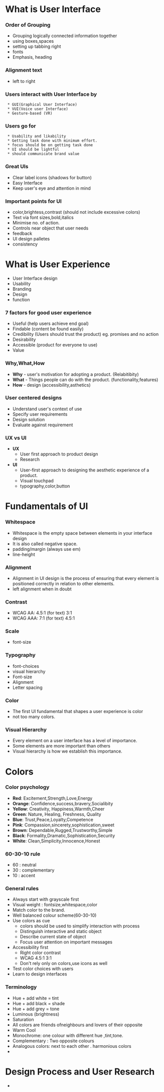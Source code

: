 # What is User Interface
### Order of Grouping
  * Grouping logically connected information together
  * using boxes,spaces
  * setting up tabbing right
  * fonts
  * Emphasis, heading
### Alignment text
  * left to right

### Users interact with User Interface by
     * GUI(Graphical User Interface)
     * VUI(Voice user Interface)
     * Gesture-based (VR)
### Users go for
     * Usability and likability
     * Getting task done with minimum effort.
     * focus should be on getting task done
     * UI should be lightful
     * should communicate brand value
 ### Great UIs
   * Clear label icons (shadows for button)
   * Easy Interface 
   * Keep user's eye and attention in mind

### Important points for UI
   * color,brightess,contrast (should not include excessive colors)
   * Text via font sizes,bold,italics
   * Minimise no. of action.
   * Controls near object that user needs
   * feedback
   * UI design palletes
   * consistency

# What is User Experience
   * User Interface design
   * Usability
   * Branding
   * Design
   * function
 
### 7 factors for good user experience
   * Useful (help users achieve end goal)
   * Findable (content be found easily)
   * Credibility (Users should trust the product) eg. promises and no action
   * Desirability
   * Accessible (product for everyone to use)
   * Value

### Why,What,How
   * **Why** - user's motivation for adopting a product. (Relabitibity)
   * **What** - Things people can do with the product. (functionality,features)
   * **How** - design (accessibility,asthetics)
   
### User centered designs
   * Understand user's context of use
   * Specify user requirements
   * Design solution
   * Evaluate against requirement

### UX vs UI
* **UX**
  * User first approach to product design
  * Research 
* **UI**
  * User-first approach to designing the aesthetic experience of a product.
  * Visual touchpad
  * typography,color,button 

# Fundamentals of UI
### Whitespace
* Whitespace is the empty space between elements in your interface design
* It is also called negative space.
* padding/margin (always use em)
* line-height

### Alignment
* Alignment in UI design is the process of ensuring that every element is positioned correctly in relation to other elements.
* left alignment when in doubt

### Contrast
* WCAG AA: 4.5:1 (for text)
           3:1
* WCAG AAA: 7:1 (for text)
            4.5:1      

### Scale
* font-size

### Typography
* font-choices
* visual hierarchy
* Font-size
* Alignment
* Letter spacing

### Color
* The first UI fundamental that shapes a user experience is color
* not too many colors.

### Visual Hierarchy
* Every element on a user interface has a level of importance. 
* Some elements are more important than others
* Visual hierarchy is how we establish this importance.

# Colors
### Color psychology
* **Red**: Excitement,Strength,Love,Energy
* **Orange**: Confidence,success,bravery,Socialibity
* **Yellow**: Creativity, Happiness,Warmth,Cheer
* **Green**: Nature, Healing, Freshness, Quality
* **Blue**: Trust,Peace,Loyalty,Competence
* **Pink**: Compassion,sincerety,sophistication,sweet
* **Brown**: Dependable,Rugged,Trustworthy,Simple
* **Black**: Formality,Dramatic,Sophistication,Security
* **White**: Clean,Simplicity,Innocence,Honest

### 60-30-10 rule
* 60 : neutral
* 30 : complementary
* 10 : accent

### General rules
* Always start with grayscale first
* Visual weight : fontsize,whitespace,color
* Match color to the brand.
* Well balanced colour scheme(60-30-10)
* Use colors as cue
   * colors should be used to simplify interaction with process
   * Distinguish interactive and static object
   * Describe current state of object
   * Focus user attention on important messages
* Accessibility first
   * Right color contrast
   * WCAG 4.5:1   3:1
   * Don't rely only on colors,use icons as well
* Test color choices with users
* Learn to design interfaces

### Terminology
* Hue + add white = tint
* Hue + add black = shade
* Hue + add grey = tone
* Luminous (brightness)
* Saturation
* All colors are friends ofneighbours and lovers of their opposite
* Warm   Cool
* Monochrome: one colour with different hue ,tint,tone.
* Complementary : Two opposite colours
* Analogous colors: next to each other . harmonious colors
* 








# Design Process and User Research
* 

   
    
 
